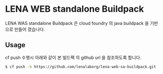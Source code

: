 # LENA WEB standalone Buildpack
LENA WAS standalone Buildpack 은 cloud foundry 의 java buildpack 을 기반으로 만들어 졌습니다.

## Usage
cf push 수행시 아래와 같이 본 빌드팩 의 github url 을 참조하도록 합니다.

```bash
$ cf push -b https://github.com/lenalaborg/lena-web-sa-buildpack.git
```

